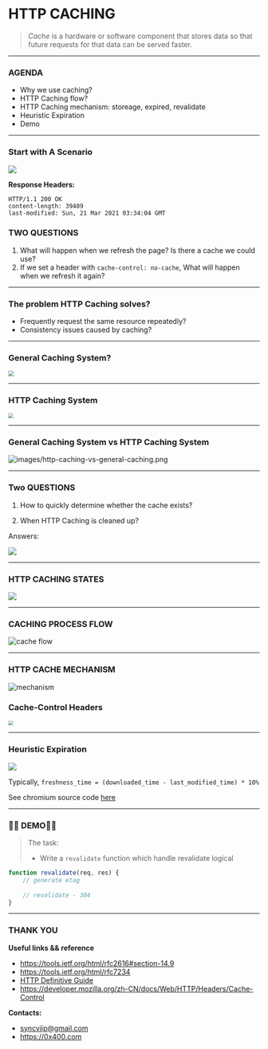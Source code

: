 # HTTP CACHING

> *Cache* is a hardware or software component that stores data so that future requests for that data can be served faster.

---

### AGENDA

- Why we use caching?
- HTTP Caching flow?
- HTTP Caching mechanism: storeage, expired, revalidate
- Heuristic Expiration
- Demo

---

### Start with A Scenario
<img src="images/dog.jpg" style="zoom: 100%;" />

**Response Headers:**

```http
HTTP/1.1 200 OK
content-length: 39409
last-modified: Sun, 21 Mar 2021 03:34:04 GMT
```



### TWO QUESTIONS

1. What will happen when we refresh the page? Is there a cache we could use?
2. If we set a header with `cache-control: no-cache`, What will happen when we refresh it again?

---

### The problem HTTP Caching solves?

- Frequently request the same resource repeatedly?
- Consistency issues caused by caching?

---

### General Caching System?

<img src="images/general-caching-system.png" style="zoom:67%;" />

---

### HTTP Caching System

<img src="images/life-time.png" style="zoom:60%;" />

---

### General Caching System vs HTTP Caching System

![images/http-caching-vs-general-caching.png](images/http-caching-vs-general-caching.png)

---

### Two QUESTIONS
1. How to quickly determine whether the cache exists?

2. When HTTP Caching is cleaned up?



Answers:

![](images/caching-storage-strategy.png)

---

### HTTP CACHING STATES

![](images/cache-steps.png)

---

### CACHING PROCESS FLOW

![cache flow](images/cache-flow.png)

---

### HTTP CACHE MECHANISM

![mechanism](images/cache-mechanism.png)



### Cache-Control Headers

<img src="images/cache-strategy.png" style="zoom:60%;" />

---

### Heuristic Expiration

![](images/cache-henuristic-expiration.png)

Typically,  `freshness_time = (downloaded_time - last_modified_time) * 10%`

See chromium source code [here](https://github.com/chromium/chromium/blob/99314be8152e688bafbbf9a615536bdbb289ea87/net/http/http_response_headers.cc#L1007)

---

### 👨‍🎓 DEMO👩‍🎓

> The task:
>
> - Write a `revalidate` function which handle revalidate logical

```js
function revalidate(req, res) {
    // generate etag
    
    // revalidate - 304
}
```

---

### THANK YOU

**Useful links && reference**

- https://tools.ietf.org/html/rfc2616#section-14.9
- https://tools.ietf.org/html/rfc7234
- [HTTP Definitive Guide](https://www.amazon.com/HTTP-Definitive-Guide-Guides/dp/1565925092)
- https://developer.mozilla.org/zh-CN/docs/Web/HTTP/Headers/Cache-Control

**Contacts:**
- syncviip@gmail.com
- https://0x400.com

